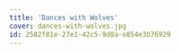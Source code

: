 ```yaml
---
title: 'Dances with Wolves'
cover: dances-with-wolves.jpg
id: 2582f81e-27e1-42c5-9d0a-e854e3b76929
---
```

